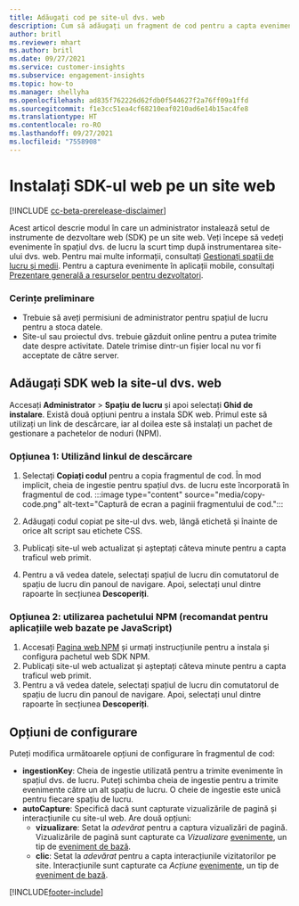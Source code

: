 ```yaml
---
title: Adăugați cod pe site-ul dvs. web
description: Cum să adăugați un fragment de cod pentru a capta evenimente Dynamics 365 Customer Insights la website-ul dvs.
author: britl
ms.reviewer: mhart
ms.author: britl
ms.date: 09/27/2021
ms.service: customer-insights
ms.subservice: engagement-insights
ms.topic: how-to
ms.manager: shellyha
ms.openlocfilehash: ad835f762226d62fdb0f544627f2a76ff09a1ffd
ms.sourcegitcommit: f1e3cc51ea4cf68210eaf0210ad6e14b15ac4fe8
ms.translationtype: HT
ms.contentlocale: ro-RO
ms.lasthandoff: 09/27/2021
ms.locfileid: "7558908"
---
```

# <a name="install-the-web-sdk-on-a-website"></a>Instalați SDK-ul web pe un site web

[!INCLUDE [cc-beta-prerelease-disclaimer](includes/cc-beta-prerelease-disclaimer.md)]

Acest articol descrie modul în care un administrator instalează setul de instrumente de dezvoltare web (SDK) pe un site web. Veți începe să vedeți evenimente în spațiul dvs. de lucru la scurt timp după instrumentarea site-ului dvs. web. Pentru mai multe informații, consultați [Gestionați spații de lucru și medii](manage-environments-workspaces.md). Pentru a captura evenimente în aplicații mobile, consultați [Prezentare generală a resurselor pentru dezvoltatori](developer-resources.md).


### <a name="prerequisites"></a>Cerințe preliminare

* Trebuie să aveți permisiuni de administrator pentru spațiul de lucru pentru a stoca datele.
* Site-ul sau proiectul dvs. trebuie găzduit online pentru a putea trimite date despre activitate. Datele trimise dintr-un fișier local nu vor fi acceptate de către server.


## <a name="add-web-sdk-to-your-website"></a>Adăugați SDK web la site-ul dvs. web

Accesați **Administrator** > **Spațiu de lucru** și apoi selectați **Ghid de instalare**. Există două opțiuni pentru a instala SDK web. Primul este să utilizați un link de descărcare, iar al doilea este să instalați un pachet de gestionare a pachetelor de noduri (NPM).

### <a name="option-1-using-the-download-link"></a>Opțiunea 1: Utilizând linkul de descărcare

1. Selectați **Copiați codul** pentru a copia fragmentul de cod. În mod implicit, cheia de ingestie pentru spațiul dvs. de lucru este încorporată în fragmentul de cod.
  :::image type="content" source="media/copy-code.png" alt-text="Captură de ecran a paginii fragmentului de cod.":::

1. Adăugați codul copiat pe site-ul dvs. web, lângă <head> etichetă și înainte de orice alt script sau etichete CSS.
1. Publicați site-ul web actualizat și așteptați câteva minute pentru a capta traficul web primit.
1. Pentru a vă vedea datele, selectați spațiul de lucru din comutatorul de spațiu de lucru din panoul de navigare. Apoi, selectați unul dintre rapoarte în secțiunea **Descoperiți**.

### <a name="option-2-using-the-npm-package-recommended-for-javascript-based-web-apps"></a>Opțiunea 2: utilizarea pachetului NPM (recomandat pentru aplicațiile web bazate pe JavaScript)

1. Accesați [Pagina web NPM](https://www.npmjs.com/package/engagementinsights-web) și urmați instrucțiunile pentru a instala și configura pachetul web SDK NPM.
1. Publicați site-ul web actualizat și așteptați câteva minute pentru a capta traficul web primit.
1. Pentru a vă vedea datele, selectați spațiul de lucru din comutatorul de spațiu de lucru din panoul de navigare. Apoi, selectați unul dintre rapoarte în secțiunea **Descoperiți**.

## <a name="configuration-options"></a>Opțiuni de configurare

Puteți modifica următoarele opțiuni de configurare în fragmentul de cod:

- **ingestionKey**: Cheia de ingestie utilizată pentru a trimite evenimente în spațiul dvs. de lucru. Puteți schimba cheia de ingestie pentru a trimite evenimente către un alt spațiu de lucru. O cheie de ingestie este unică pentru fiecare spațiu de lucru.
- **autoCapture**: Specifică dacă sunt capturate vizualizările de pagină și interacțiunile cu site-ul web. Are două opțiuni:
    - **vizualizare**: Setat la *adevărat* pentru a captura vizualizări de pagină. Vizualizările de pagină sunt capturate ca *Vizualizare* [evenimente](glossary.md#event), un tip de [eveniment de bază](glossary.md#base-event).
    - **clic**: Setat la *adevărat* pentru a capta interacțiunile vizitatorilor pe site. Interacțiunile sunt capturate ca *Acțiune* [evenimente](glossary.md#event), un tip de [eveniment de bază](glossary.md#base-event).

[!INCLUDE[footer-include](../includes/footer-banner.md)]
